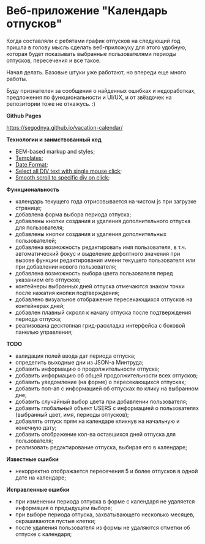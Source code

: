 # Веб-приложение "Календарь отпусков"

Когда составляли с ребятами график отпусков на следующий год пришла в голову мысль сделать веб-приложуху для этого удобную, которая будет показывать выбранные пользователями периоды отпусков, пересечения и все такое.

Начал делать. Базовые штуки уже работают, но впереди еще много работы.

Буду признателен за сообщения о найденных ошибках и недоработках, предложения по функциональности и UI/UX, и от звёздочек на репозитории тоже не откажусь. :)

**Github Pages**

https://segodnya.github.io/vacation-calendar/

**Технологии и заимствованный код**

- BEM-based markup and styles;
- [Templates](https://developer.mozilla.org/en-US/docs/Web/HTML/Element/template);
- [Date Format](https://developer.mozilla.org/en-US/docs/Web/JavaScript/Reference/Global_Objects/Date);
- [Select all DIV text with single mouse click](https://stackoverflow.com/a/72024553/16375377);
- [Smooth scroll to specific div on click](https://stackoverflow.com/a/68811921/16375377);

**Функциональность**

- календарь текущего года отрисовывается на чистом js при загрузке странице;
- добавлена форма выбора периода отпуска;
- добавлены кнопки создания и удаления дополнительного отпуска для пользователя;
- добавлены кнопки создания и удаления дополнительных пользователей;
- добавлена возможность редактировать имя пользователя, в т.ч. автоматический фокус и выделение дефолтного значения при вызове функции редактирования имени текущего пользователя или при добавлении нового пользователя;
- добавлена возможность выбора цвета пользователя перед указанием его отпусков;
- контейнеры выбранных дней отпуска отмечаются знаком точки после нажатия кнопки подтверждения;
- добавлено визуальное отображение пересекающихся отпусков на контейнерах дней;
- добавлен плавный скролл к началу отпуска после подтверждения периода отпуска;
- реализована десктопная грид-раскладка интерфейса с боковой панелью управления;

**TODO**

- валидация полей ввода дат периода отпуска;
- определить выходные дни из JSON-а Минтруда;
- добавить информацию о продолжительности отпуска;
- добавить информацию об общей продолжительности всех отпусков;
- добавить уведомление (на форме) о пересекающихся отпусках;
- добавить поп-ап с информацией об отпусках по клику на выбранном дне;
- добавить случайный выбор цвета при добавлении пользователя;
- добавить глобальный объект USERS с информацией о пользователях (выбранный цвет, имя, периоды отпусков);
- добавлять отпуск прям на календаре кликнув на начальную и конечную дату;
- добавить отображение кол-ва оставшихся дней отпуска для пользователя;
- реализовать редактирование отпуска, выбирая его в календаре;

**Известные ошибки**

- некорректно отображается пересечения 5 и более отпусков в одной дате на календаре;

**Исправленные ошибки**

- при изменении периода отпуска в форме с календаря не удаляется информация о предыдущем выборе;
- при выборе периода отпуска, захватывающего несколько месяцев, окрашиваются пустые клетки;
- после удаления пользователя из формы не удаляются отметки об отпуске с календаря;
